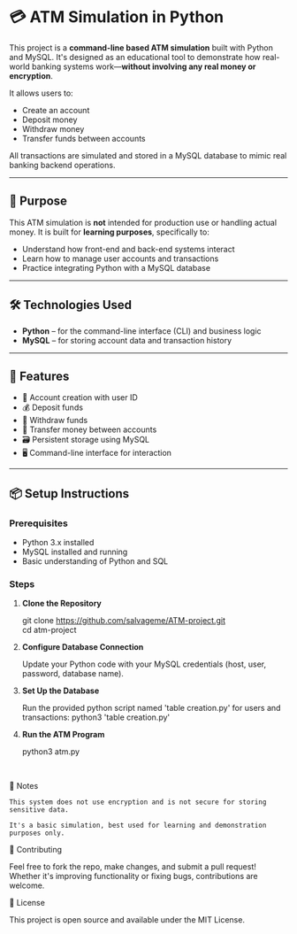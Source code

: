 # 💳 ATM Simulation in Python

This project is a **command-line based ATM simulation** built with Python and MySQL. It's designed as an educational tool to demonstrate how real-world banking systems work—**without involving any real money or encryption**.

It allows users to:
- Create an account
- Deposit money
- Withdraw money
- Transfer funds between accounts

All transactions are simulated and stored in a MySQL database to mimic real banking backend operations.

---

## 🧠 Purpose

This ATM simulation is **not** intended for production use or handling actual money. It is built for **learning purposes**, specifically to:
- Understand how front-end and back-end systems interact
- Learn how to manage user accounts and transactions
- Practice integrating Python with a MySQL database

---

## 🛠️ Technologies Used

- **Python** – for the command-line interface (CLI) and business logic
- **MySQL** – for storing account data and transaction history

---

## 🚀 Features

- 🔐 Account creation with user ID
- 💰 Deposit funds
- 🏧 Withdraw funds
- 🔄 Transfer money between accounts
- 🗃 Persistent storage using MySQL
- 🖥 Command-line interface for interaction

---

## 📦 Setup Instructions

### Prerequisites
- Python 3.x installed
- MySQL installed and running
- Basic understanding of Python and SQL

### Steps

1. **Clone the Repository**
   
   git clone https://github.com/salvageme/ATM-project.git<br>
   cd atm-project

2. **Configure Database Connection**

   Update your Python code with your MySQL credentials (host, user, password, database name).
   
3. **Set Up the Database**

   Run the provided python script named 'table creation.py' for users and transactions:
   python3 'table creation.py'

4. **Run the ATM Program**

   python3 atm.py

<br>

📎 Notes

    This system does not use encryption and is not secure for storing sensitive data.

    It's a basic simulation, best used for learning and demonstration purposes only.

🤝 Contributing

Feel free to fork the repo, make changes, and submit a pull request! Whether it's improving functionality or fixing bugs, contributions are welcome.

📜 License

This project is open source and available under the MIT License.

